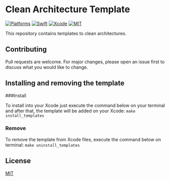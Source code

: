 # Clean Architecture Template

[![Platforms](https://img.shields.io/badge/platforms-iOS-lightgrey.svg)](https://github.com/cardoso19/MDTAlert) [![Swift](https://img.shields.io/badge/Swift-5.0-orange.svg)](https://swift.org) [![Xcode](https://img.shields.io/badge/Xcode-10.2.1-blue.svg)](https://developer.apple.com/xcode) [![MIT](https://img.shields.io/badge/License-MIT-red.svg)](https://opensource.org/licenses/MIT)

This repository contains templates to clean architectures.

## Contributing
Pull requests are welcome. For major changes, please open an issue first to discuss what you would like to change.

## Installing and removing the template

###Install

To install into your Xcode just execute the command below on your terminal and after that, the template will be added on your Xcode:
```make install_templates```

### Remove

To remove the template from Xcode files, execute the command below on terminal:
```make uninstall_templates```

## License
[MIT](https://choosealicense.com/licenses/mit/)